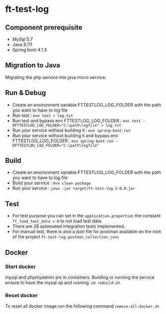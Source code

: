# ft-test-log

## Component prerequisite
* MySql 5.7
* Java 8.111
* Spring boot 4.1.3

## Migration to Java
Migrating the php service into java micro service.

## Run & Debug
* Create an environment variable FTTESTLOG_LOG_FOLDER with the path you want to have to log file
* Run test : `mvn test > log.txt`
* Run test and bypass env FTTESTLOG_LOG_FOLDER : `mvn test -DFTTESTLOG_LOG_FOLDER="C:\path\logfile" > log.txt`
* Run your service without building it  : `mvn spring-boot:run`
* Run your service without building it and bypass env FTTESTLOG_LOG_FOLDER : `mvn spring-boot:run -DFTTESTLOG_LOG_FOLDER="C:\path\logfile"`

## Build
* Create an environment variable FTTESTLOG_LOG_FOLDER with the path you want to have to log file
* Build your service : `mvn clean package`
* Run your service : `java -jar target/ft-test-log-2.0.0.jar`

## Test
* For test purpose you can set in the `application.properties` the constant `ft_load_test_data = 0` to not load test data.
* There are 28 automated integration tests implemented.
* For manual test, there is also a json file for postman available on the root of the project `ft-test-log.postman_collection.json`

## Docker
### Start docker
mysql and phpmyadmin are in containers. Building or running the service ensure to have the mysql up and running.
`sh rebuild.sh`
### Reset docker
To reset all docker image run the following command
`remove-all-docker.sh`